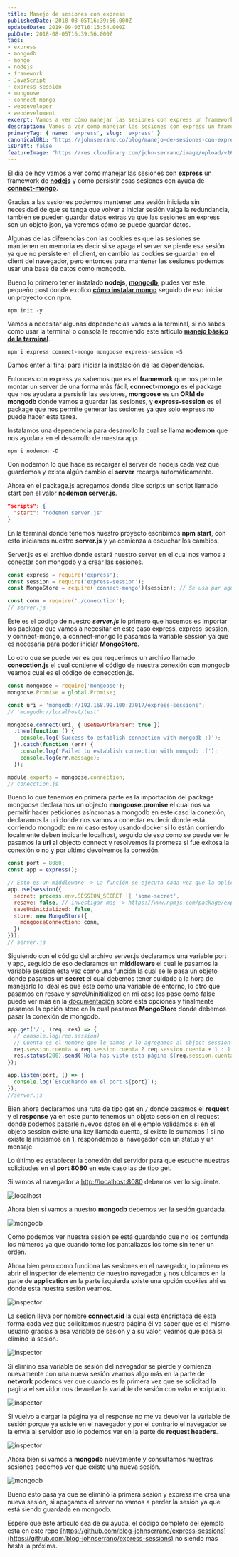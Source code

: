 ```yaml
---
title: Manejo de sesiones con express
publishedDate: 2018-08-05T16:39:56.000Z
updatedDate: 2019-09-03T16:15:54.000Z
pubDate: 2018-08-05T16:39:56.000Z
tags:
- express
- mongodb
- mongo
- nodejs
- framework
- JavaScript
- express-session
- mongoose
- connect-mongo
- webdeveloper
- webdeveloment
excerpt: Vamos a ver cómo manejar las sesiones con express un framework de nodejs y como persistir esas sesiones con ayuda de connect-mongo.
description: Vamos a ver cómo manejar las sesiones con express un framework de nodejs y como persistir esas sesiones con ayuda de connect-mongo.
primaryTag: { name: 'express', slug: 'express' }
canonicalURL: "https://johnserrano.co/blog/manejo-de-sesiones-con-express"
isDraft: false
featureImage: "https://res.cloudinary.com/john-serrano/image/upload/v1683207808/John%20Serrano/Blog%20Post/manejo-de-sesiones-con-express/sessions-express_nxoqoe.jpg"
---
```


El día de hoy vamos a ver cómo manejar las sesiones con **express** un framework de **[nodejs](https://nodejs.org/en/)** y como persistir esas sesiones con ayuda de **[connect-mongo](https://www.npmjs.com/package/connect-mongo)**.

Gracias a las sesiones podemos mantener una sesión iniciada sin necesidad de que se tenga que volver a iniciar sesión valga la redundancia, también se pueden guardar datos extras ya que las sesiones en express son un objeto json, ya veremos cómo se puede guardar datos.

Algunas de las diferencias con las cookies es que las sesiones se mantienen en memoria es decir si se apaga el server se pierde esa sesión ya que no persiste en el client, en cambio las cookies se guardan en el client del navegador, pero entonces para mantener las sesiones podemos usar una base de datos como mongodb.

Bueno lo primero tener instalado **nodejs**, **[mongodb](https://www.mongodb.com/)**, pudes ver este pequeño post donde explico **[cómo instalar mongo](https://blog.johnserrano.co/instalacion-de-mongodb/)** seguido de eso iniciar un proyecto con npm.

`npm init -y`

Vamos a necesitar algunas dependencias vamos a la terminal, si no sabes como usar la terminal o consola le recomiendo este artículo **[manejo básico de la terminal](https://blog.johnserrano.co/manejo-basico-de-la-terminal/)**.

`npm i express connect-mongo mongoose express-session –S`

Damos enter al final para iniciar la instalación de las dependencias.

Entonces con express ya sabemos que es el **framework** que nos permite montar un server de una forma más fácil, **connect-mongo** es el package que nos ayudara a persistir las sesiones, **mongoose** es un **ORM de mongodb** donde vamos a guardar las sesiones, y **express-session** es el package que nos permite generar las sesiones ya que solo express no puede hacer esta tarea.

Instalamos una dependencia para desarrollo la cual se llama **nodemon** que nos ayudara en el desarrollo de nuestra app.

`npm i nodemon -D`

Con nodemon lo que hace es recargar el server de nodejs cada vez que guardemos y exista algún cambio el **server** recarga automáticamente.

Ahora en el package.js agregamos donde dice scripts un script llamado start con el valor **nodemon server.js**.

```json
"scripts": { 
  "start": "nodemon server.js" 
}
```
    

En la terminal donde tenemos nuestro proyecto escribimos **npm start**, con esto iniciamos nuestro **server.js** y ya comienza a escuchar los cambios.

Server.js es el archivo donde estará nuestro server en el cual nos vamos a conectar con mongodb y a crear las sesiones.

```js
const express = require('express'); 
const session = require('express-session'); 
const MongoStore = require('connect-mongo')(session); // Se usa par aguardar las sessiones en mongodb 

const conn = require('./conecction');
// server.js
```
    

Este es el código de nuestro ***server.js*** lo primero que hacemos es importar los package que vamos a necesitar en este caso express, express-session, y connect-mongo, a connect-mongo le pasamos la variable session ya que es necesaria para poder iniciar **MongoStore**.

Lo otro que se puede ver es que requerimos un archivo llamado **conecction.js** el cual contiene el código de nuestra conexión con mongodb veamos cual es el código de conecction.js.

```js
const mongoose = require('mongoose'); 
mongoose.Promise = global.Promise; 

const uri = 'mongodb://192.168.99.100:27017/express-sessions'; 
// 'mongodb://localhost/test' 

mongoose.connect(uri, { useNewUrlParser: true })
  .then(function () { 
    console.log('Success to establish connection with mongodb :)'); 
  }).catch(function (err) { 
    console.log('Failed to establish connection with mongodb :('); 
    console.log(err.message); 
  }); 

module.exports = mongoose.connection;
// conecction.js
```

Bueno lo que tenemos en primera parte es la importación del package mongoose declaramos un objecto **mongoose.promise** el cual nos va permitir hacer peticiones asíncronas a mongodb en este caso la conexión, declaramos la uri donde nos vamos a conectar es decir donde está corriendo mongodb en mi caso estoy usando docker si lo están corriendo localmente deben indicarle localhost,  seguido de eso como se puede ver le pasamos la **uri** al objecto connect y resolvemos la promesa si fue exitosa la conexión o no y por ultimo devolvemos la conexión.

```js
const port = 8080;
const app = express(); 

// Esto es un middleware -> La función se ejecuta cada vez que la aplicación recibe una solicitud. 
app.use(session({ 
  secret: process.env.SESSION_SECRET || 'some-secret', 
  resave: false, // investigar mas -> https://www.npmjs.com/package/express-session 
  saveUninitialized: false, 
  store: new MongoStore({ 
    mongooseConnection: conn, 
  }) 
}));
// server.js
```
    

Siguiendo con el código del archivo server.js declaramos una variable port y app, seguido de eso declaramos un **middleware** el cual le pasamos la variable session esta vez como una función la cual se le pasa un objeto donde pasamos un **secret** el cual debemos tener cuidado a la hora de manejarlo lo ideal es que este como una variable de entorno, lo otro que pasamos en resave y saveUninitialized en mi caso los pase como false puede ver más en la [documentación](https://www.npmjs.com/package/express-session) sobre esta opciones y finalmente pasamos la opción store en la cual pasamos **MongoStore** donde debemos pasar la conexión de mongodb.

```js
app.get('/', (req, res) => { 
  // console.log(req.session) 
  // Cuenta es el nombre que le damos y lo agregamos al object session 
  req.session.cuenta = req.session.cuenta ? req.session.cuenta + 1 : 1 
  res.status(200).send(`Hola has visto esta página ${req.session.cuenta}`); 
}); 

app.listen(port, () => { 
  console.log(`Escuchando en el port ${port}`); 
});
//server.js
```
    

Bien ahora declaramos una ruta de tipo get en `/` donde pasamos el **request** y el **response** ya en este punto tenemos un objeto session en el request donde podemos pasarle nuevos datos en el ejemplo validamos si en el objeto session existe una key llamada cuenta, si existe le sumamos 1 si no existe la iniciamos en 1, respondemos al navegador con un status y un mensaje.

Lo último es establecer la conexión del servidor para que escuche nuestras solicitudes en el **port 8080** en este caso las de tipo get.

Si vamos al navegador a [http://localhost:8080](http://localhost:8080) debemos ver lo siguiente.

![localhost](https://res.cloudinary.com/john-serrano/image/upload/v1683208131/John%20Serrano/Blog%20Post/manejo-de-sesiones-con-express/express_1_ssfa7q.png)

Ahora bien si vamos a nuestro **mongodb** debemos ver la sesión guardada.

![mongodb](https://res.cloudinary.com/john-serrano/image/upload/v1683208131/John%20Serrano/Blog%20Post/manejo-de-sesiones-con-express/express_2_dzlusc.png)

Como podemos ver nuestra sesión se está guardando que no los confunda los números ya que cuando tome los pantallazos los tome sin tener un orden.

Ahora bien pero como funciona las sesiones en el navegador, lo primero es abrir el inspector de elemento de nuestro navegador y nos ubicamos en la parte de **application** en la parte izquierda existe una opción cookies ahí es donde esta nuestra sesión veamos.

![inspector](https://res.cloudinary.com/john-serrano/image/upload/v1683208131/John%20Serrano/Blog%20Post/manejo-de-sesiones-con-express/express_3_gmqa5w.png)

La sesion lleva por nombre **connect.sid** la cual esta encriptada de esta forma cada vez que solicitamos nuestra página él va saber que es el mismo usuario gracias a esa variable de sesión y a su valor, veamos qué pasa si elimino la sesión.

![inspector](https://res.cloudinary.com/john-serrano/image/upload/v1683208131/John%20Serrano/Blog%20Post/manejo-de-sesiones-con-express/express_4_slvqja.png)

Si elimino esa variable de sesión del navegador se pierde y comienza nuevamente con una nueva sesión veamos algo más en la parte de **network** podemos ver que cuando es la primera vez que se solicitad la pagina el servidor nos devuelve la variable de sesión con valor encriptado.

![inspector](https://res.cloudinary.com/john-serrano/image/upload/v1683208131/John%20Serrano/Blog%20Post/manejo-de-sesiones-con-express/express_5_e406dc.png)

Si vuelvo a cargar la página ya el response no me va devolver la variable de sesión porque ya existe en el navegador y por el contrario el navegador se la envía al servidor eso lo podemos ver en la parte de **request headers**.

![inspector](https://res.cloudinary.com/john-serrano/image/upload/v1683208131/John%20Serrano/Blog%20Post/manejo-de-sesiones-con-express/express_6_yuzwle.png)

Ahora bien si vamos a **mongodb** nuevamente y consultamos nuestras sesiones podemos ver que existe una nueva sesión.

![mongodb](https://res.cloudinary.com/john-serrano/image/upload/v1683208131/John%20Serrano/Blog%20Post/manejo-de-sesiones-con-express/express_7_j7haux.png)

Bueno esto pasa ya que se eliminó la primera sesión y express me crea una nueva sesión, si apagamos el server no vamos a perder la sesión ya que está siendo guardada en mongodb.

Espero que este articulo sea de su ayuda, el código completo del ejemplo esta en este repo  [https://github.com/blog-johnserrano/express-sessions](https://github.com/blog-johnserrano/express-sessions) no siendo más hasta la próxima.
